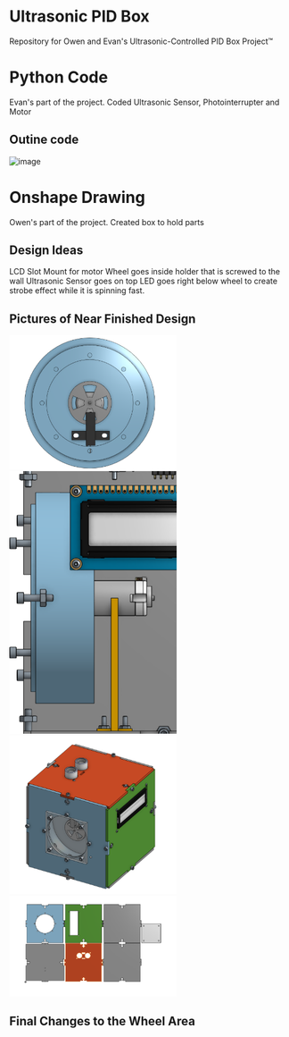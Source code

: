 # Ultrasonic PID Box
Repository for Owen and Evan's Ultrasonic-Controlled PID Box Project™



# Python Code
Evan's part of the project.
Coded Ultrasonic Sensor, Photointerrupter and Motor


## Outine code
![image](https://user-images.githubusercontent.com/60944377/106641988-d1b72b80-6555-11eb-96ac-48d284462aae.png)



# Onshape Drawing
Owen's part of the project.
Created box to hold parts


## Design Ideas
LCD Slot
Mount for motor
Wheel goes inside holder that is screwed to the wall
Ultrasonic Sensor goes on top
LED goes right below wheel to create strobe effect while it is spinning fast.

## Pictures of Near Finished Design
<img src = "https://github.com/Olindsa32/PIDbox/blob/main/wheelHolderPicture.png" width="300">
<img src = "https://github.com/Olindsa32/PIDbox/blob/main/pictureOfMotorHolder.png" width="300">
<img src = "https://github.com/Olindsa32/PIDbox/blob/main/finalAssemblyFullPicture.png" width="300">
<img src = "https://github.com/Olindsa32/PIDbox/blob/main/wallsInLayout.png" width="300">

## Final Changes to the Wheel Area 
